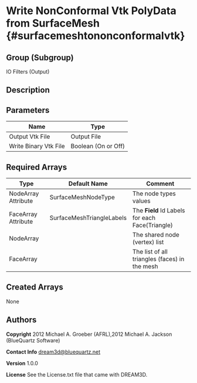 Write NonConformal Vtk PolyData from SurfaceMesh {#surfacemeshtononconformalvtk}
======

## Group (Subgroup) ##
IO Filters (Output)

## Description ##


## Parameters ##

| Name | Type |
|------|------|
| Output Vtk File | Output File |
| Write Binary Vtk File | Boolean (On or Off) |

## Required Arrays ##

| Type | Default Name | Comment |
|------|--------------|---------|
| NodeArray Attribute | SurfaceMeshNodeType | The node types values |
| FaceArray Attribute | SurfaceMeshTriangleLabels | The **Field** Id Labels for each Face(Triangle) |
| NodeArray | | The shared node (vertex) list |
| FaceArray | | The list of all triangles (faces) in the mesh |

## Created Arrays ##
None



## Authors ##

**Copyright** 2012 Michael A. Groeber (AFRL),2012 Michael A. Jackson (BlueQuartz Software)

**Contact Info** dream3d@bluequartz.net

**Version** 1.0.0

**License**  See the License.txt file that came with DREAM3D.



